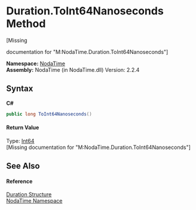 # Duration.ToInt64Nanoseconds Method 
 

\[Missing <summary> documentation for "M:NodaTime.Duration.ToInt64Nanoseconds"\]

**Namespace:**&nbsp;<a href="N_NodaTime">NodaTime</a><br />**Assembly:**&nbsp;NodaTime (in NodaTime.dll) Version: 2.2.4

## Syntax

**C#**<br />
``` C#
public long ToInt64Nanoseconds()
```


#### Return Value
Type: <a href="http://msdn2.microsoft.com/en-us/library/6yy583ek" target="_blank">Int64</a><br />\[Missing <returns> documentation for "M:NodaTime.Duration.ToInt64Nanoseconds"\]

## See Also


#### Reference
<a href="T_NodaTime_Duration">Duration Structure</a><br /><a href="N_NodaTime">NodaTime Namespace</a><br />